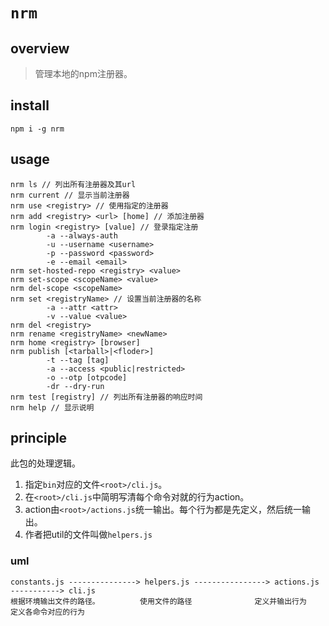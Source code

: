 # `nrm`

## overview
> 管理本地的npm注册器。  

## install
`npm i -g nrm`

## usage
```
nrm ls // 列出所有注册器及其url
nrm current // 显示当前注册器
nrm use <registry> // 使用指定的注册器
nrm add <registry> <url> [home] // 添加注册器
nrm login <registry> [value] // 登录指定注册
        -a --always-auth
        -u --username <username>
        -p --password <password>
        -e --email <email>
nrm set-hosted-repo <registry> <value>
nrm set-scope <scopeName> <value>
nrm del-scope <scopeName>
nrm set <registryName> // 设置当前注册器的名称
        -a --attr <attr>
        -v --value <value>
nrm del <registry>
nrm rename <registryName> <newName>
nrm home <registry> [browser]
nrm publish [<tarball>|<floder>]
        -t --tag [tag]
        -a --access <public|restricted>
        -o --otp [otpcode]
        -dr --dry-run
nrm test [registry] // 列出所有注册器的响应时间
nrm help // 显示说明
```

## principle
此包的处理逻辑。
1. 指定`bin`对应的文件`<root>/cli.js`。  
2. 在`<root>/cli.js`中简明写清每个命令对就的行为action。
3. action由`<root>/actions.js`统一输出。每个行为都是先定义，然后统一输出。  
4. 作者把util的文件叫做`helpers.js`  

### uml
```
constants.js ---------------> helpers.js ----------------> actions.js -----------> cli.js
根据环境输出文件的路径。         使用文件的路径              定义并输出行为           定义各命令对应的行为
```
